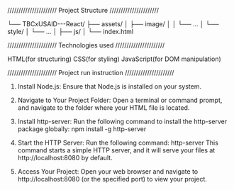 ////////////////////// Project Structure //////////////////////

└── TBCxUSAID---React/
   ├── assets/
   │ ├── image/
   │ │ └── ...
   │ └── style/
   │ └── ...
   │
   ├── js/
   │
   └── index.html

////////////////////// Technologies used //////////////////////

HTML(for structuring)
CSS(for styling)
JavaScript(for DOM manipulation)

////////////////////// Project run instruction //////////////////////

1. Install Node.js:
   Ensure that Node.js is installed on your system.

2. Navigate to Your Project Folder:
   Open a terminal or command prompt, and navigate to the folder where your HTML file is located.

3. Install http-server:
   Run the following command to install the http-server package globally: npm install -g http-server

4. Start the HTTP Server:
   Run the following command: http-server
   This command starts a simple HTTP server, and it will serve your files at http://localhost:8080 by default.

5. Access Your Project:
   Open your web browser and navigate to http://localhost:8080 (or the specified port) to view your project.
